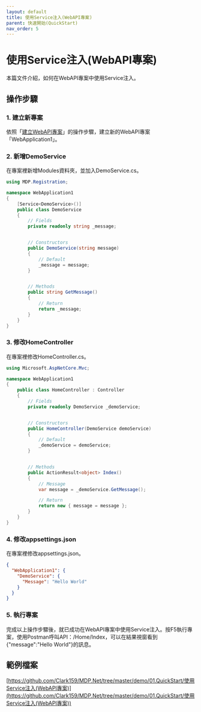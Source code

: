 ```yaml
---
layout: default
title: 使用Service注入(WebAPI專案)
parent: 快速開始(QuickStart)
nav_order: 5
---
```


# 使用Service注入(WebAPI專案)

本篇文件介紹，如何在WebAPI專案中使用Service注入。

## 操作步驟

### 1. 建立新專案

依照「[建立WebAPI專案](../建立WebAPI專案/建立WebAPI專案.html)」的操作步驟，建立新的WebAPI專案「WebApplication1」。

### 2. 新增DemoService

在專案裡新增Modules資料夾，並加入DemoService.cs。

```csharp
using MDP.Registration;

namespace WebApplication1
{
    [Service<DemoService>()]
    public class DemoService
    {
        // Fields
        private readonly string _message;


        // Constructors
        public DemoService(string message)
        {
            // Default
            _message = message;
        }


        // Methods
        public string GetMessage()
        {
            // Return
            return _message;
        }
    }
}
```

### 3. 修改HomeController

在專案裡修改HomeController.cs。

```csharp
using Microsoft.AspNetCore.Mvc;

namespace WebApplication1
{
    public class HomeController : Controller
    {
        // Fields
        private readonly DemoService _demoService;


        // Constructors
        public HomeController(DemoService demoService)
        {
            // Default
            _demoService = demoService;
        }


        // Methods
        public ActionResult<object> Index()
        {
            // Message
            var message = _demoService.GetMessage();

            // Return
            return new { message = message };
        }
    }
}
```

### 4. 修改appsettings.json

在專案裡修改appsettings.json。

```json
{
  "WebApplication1": {
    "DemoService": {
      "Message": "Hello World"
    }
  }
}
```

### 5. 執行專案

完成以上操作步驟後，就已成功在WebAPI專案中使用Service注入。按F5執行專案，使用Postman呼叫API：/Home/Index，可以在結果視窗看到{"message":"Hello World"}的訊息。

## 範例檔案

[https://github.com/Clark159/MDP.Net/tree/master/demo/01.QuickStart/使用Service注入(WebAPI專案)](https://github.com/Clark159/MDP.Net/tree/master/demo/01.QuickStart/使用Service注入(WebAPI專案))

